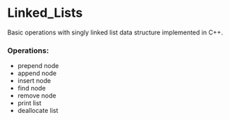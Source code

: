 # Linked_Lists
Basic operations with singly linked list data structure implemented in C++.

### Operations: 
- prepend node
- append node
- insert node
- find node 
- remove node
- print list
- deallocate list 
